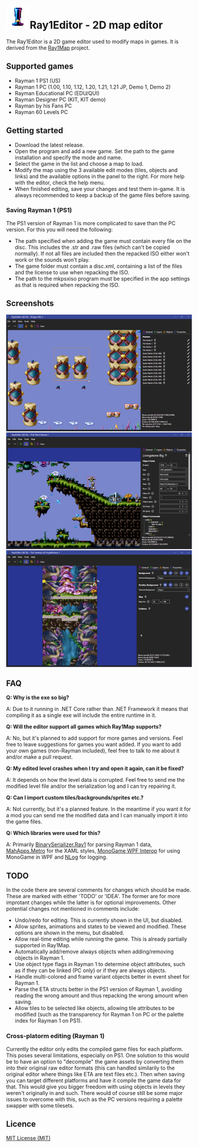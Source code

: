 # ![Alt text](img/IconSmall.png "Ray1Editor")Ray1Editor - 2D map editor
The Ray1Editor is a 2D game editor used to modify maps in games. It is derived from the [Ray1Map](https://github.com/Adsolution/Ray1Map) project.

## Supported games
* Rayman 1 PS1 (US)
* Rayman 1 PC (1.00, 1.10, 1.12, 1.20, 1.21, 1.21 JP, Demo 1, Demo 2)
* Rayman Educational PC (EDU/QUI)
* Rayman Designer PC (KIT, KIT demo)
* Rayman by his Fans PC
* Rayman 60 Levels PC

## Getting started
* Download the latest release.
* Open the program and add a new game. Set the path to the game installation and specify the mode and name.
* Select the game in the list and choose a map to load.
* Modify the map using the 3 available edit modes (tiles, objects and links) and the available options in the panel to the right. For more help with the editor, check the help menu.
* When finished editing, save your changes and test them in-game. It is always recommended to keep a backup of the game files before saving.

### Saving Rayman 1 (PS1)
The PS1 version of Rayman 1 is more complicated to save than the PC version. For this you will need the following:
* The path specified when adding the game must contain every file on the disc. This includes the .str and .raw files (which can't be copied normally). If not all files are included then the repacked ISO either won't work or the sounds won't play.
* The game folder must contain a disc.xml, containing a list of the files and the license to use when repacking the ISO.
* The path to the mkpsxiso program must be specified in the app settings as that is required when repacking the ISO.

## Screenshots
![Tile Editor](img/TileEditor.png)
![Object Editor](img/ObjEditor.png)
![Layer Editor](img/LayerEditor.png)

## FAQ
**Q: Why is the exe so big?**

A: Due to it running in .NET Core rather than .NET Framework it means that compiling it as a single exe will include the entire runtime in it.

**Q: Will the editor support all games which Ray1Map supports?**

A: No, but it's planned to add support for more games and versions. Feel free to leave suggestions for games you want added. If you want to add your own games (non-Rayman included), feel free to talk to me about it and/or make a pull request.

**Q: My edited level crashes when I try and open it again, can it be fixed?**

A: It depends on how the level data is corrupted. Feel free to send me the modified level file and/or the serialization log and I can try repairing it.

**Q: Can I import custom tiles/backgrounds/sprites etc.?**

A: Not currently, but it's a planned feature. In the meantime if you want it for a mod you can send me the modified data and I can manually import it into the game files.

**Q: Which libraries were used for this?**

A: Primarily [BinarySerializer.Ray1](https://github.com/BinarySerializer/BinarySerializer.Ray1) for parsing Rayman 1 data, [MahApps.Metro](https://github.com/MahApps/MahApps.Metro) for the XAML styles, [MonoGame WPF Interop](https://github.com/MarcStan/monogame-framework-wpfinterop) for using MonoGame in WPF and [NLog](https://github.com/NLog/NLog) for logging.

## TODO
In the code there are several comments for changes which should be made. These are marked with either 'TODO' or 'IDEA'. The former are for more improtant changes while the latter is for optional improvements. Other potential changes not mentioned in comments include:
* Undo/redo for editing. This is currently shown in the UI, but disabled.
* Allow sprites, animations and states to be viewed and modified. These options are shown in the menu, but disabled.
* Allow real-time editing while running the game. This is already partially supported in Ray1Map.
* Automatically add/remove always objects when adding/removing objects in Rayman 1.
* Use object type flags in Rayman 1 to determine object attributes, such as if they can be linked (PC only) or if they are always objects.
* Handle multi-colored and frame variant objects better in event sheet for Rayman 1.
* Parse the ETA structs better in the PS1 version of Rayman 1, avoiding reading the wrong amount and thus repacking the wrong amount when saving.
* Allow tiles to be selected like objects, allowing tile attributes to be modified (such as the transparency for Rayman 1 on PC or the palette index for Rayman 1 on PS1).

### Cross-platorm editing (Rayman 1)
Currently the editor only edits the compiled game files for each platform. This poses several limitations, especially on PS1. One solution to this would be to have an option to "decompile" the game assets by converting them into their original raw editor formats (this can handled similarily to the original editor where things like ETA are text files etc.). Then when saving you can target different platforms and have it compile the game data for that. This would give you bigger freedom with using objects in levels they weren't originally in and such. There would of course still be some major issues to overcome with this, such as the PC versions requiring a palette swapper with some tilesets.

## Licence

[MIT License (MIT)](./LICENSE)
